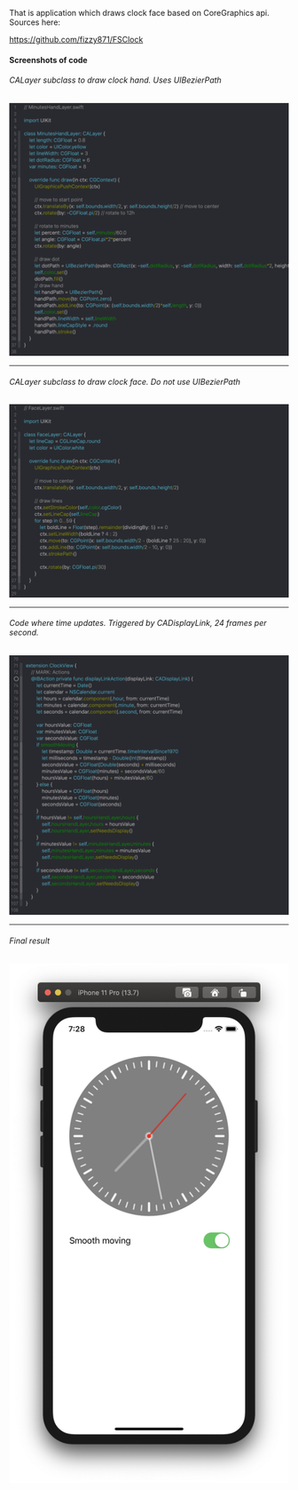 That is application which draws clock face based on CoreGraphics api. Sources here:

https://github.com/fizzy871/FSClock



#### Screenshots of code

###### CALayer subclass to draw clock hand. Uses UIBezierPath

![](code_examples_img/hand.png)

-------

###### CALayer subclass to draw clock face. Do not use UIBezierPath

![](code_examples_img/face.png)

------

###### Code where time updates. Triggered by CADisplayLink, 24 frames per second.

![](code_examples_img/time.png)

-----

###### Final result

![](code_examples_img/clock_app.png)
